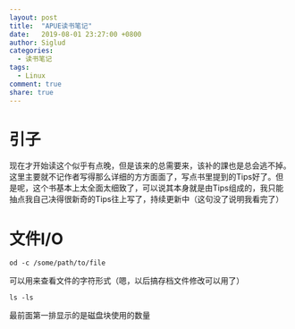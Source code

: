 ```yaml
---
layout: post
title:  "APUE读书笔记"
date:   2019-08-01 23:27:00 +0800
author: Siglud
categories:
  - 读书笔记
tags:
  - Linux
comment: true
share: true
---
```


# 引子
现在才开始读这个似乎有点晚，但是该来的总需要来，该补的課也是总会逃不掉。这里主要就不记作者写得那么详细的方方面面了，写点书里提到的Tips好了。但是呢，这个书基本上太全面太细致了，可以说其本身就是由Tips组成的，我只能抽点我自己决得很新奇的Tips往上写了，持续更新中（这句没了说明我看完了）

# 文件I/O
```
od -c /some/path/to/file
```
可以用来查看文件的字符形式（嗯，以后搞存档文件修改可以用了）

```
ls -ls 
```
最前面第一排显示的是磁盘块使用的数量